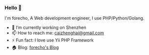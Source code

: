 ### Hello 👋

I'm forecho, A Web development engineer, I use PHP/Python/Golang.

- 🔭 I’m currently working on Shenzhen
- 📫 How to reach me: caizhenghai@gmail.com
- ⚡ Fun fact: I love use Yii PHP Framework
- 🏠 Blog: [forecho's Blog](https://blog.forecho.com/)
